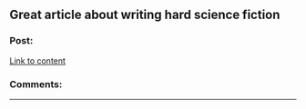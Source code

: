 ## Great article about writing hard science fiction

### Post:

[Link to content](http://drjeremyellis.kinja.com/i-am-a-mad-scientist-using-real-world-science-to-hel-1505783367/)

### Comments:

---

